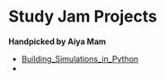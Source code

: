 # Study Jam Projects
<b>Handpicked by Aiya Mam</b>
<br>
- <a href="\\Building_Simulations_in_Python\main.">Building_Simulations_in_Python </a>
-  
